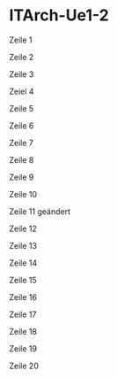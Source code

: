 # ITArch-Ue1-2
Zeile 1

Zeile 2 

Zeile 3

Zeiel 4 

Zeile 5

Zeile 6

Zeile 7 

Zeile 8 

Zeile 9 

Zeile 10 

Zeile 11 geändert

Zeile 12

Zeile 13 

Zeile 14

Zeile 15

Zeile 16

Zeile 17

Zeile 18

Zeile 19

Zeile 20
